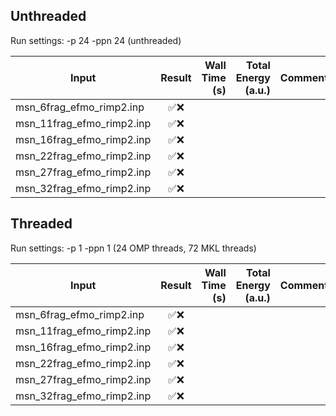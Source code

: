 ## Unthreaded
Run settings: -p 24 -ppn 24 (unthreaded)

|Input                  | Result | Wall Time (s) | Total Energy (a.u.) | Comment |
|-----------------------| :----: | ------------: | ------------------: | ------- |
|msn_6frag_efmo_rimp2.inp | ✅❌ | | | |
|msn_11frag_efmo_rimp2.inp| ✅❌ | | | |
|msn_16frag_efmo_rimp2.inp| ✅❌ | | | |
|msn_22frag_efmo_rimp2.inp| ✅❌ | | | |
|msn_27frag_efmo_rimp2.inp| ✅❌ | | | |
|msn_32frag_efmo_rimp2.inp| ✅❌ | | | |

## Threaded
Run settings: -p 1 -ppn 1 (24 OMP threads, 72 MKL threads)

|Input                  | Result | Wall Time (s) | Total Energy (a.u.) | Comment |
|-----------------------| :----: | ------------: | ------------------: | ------- |
|msn_6frag_efmo_rimp2.inp | ✅❌ | | | |
|msn_11frag_efmo_rimp2.inp| ✅❌ | | | |
|msn_16frag_efmo_rimp2.inp| ✅❌ | | | |
|msn_22frag_efmo_rimp2.inp| ✅❌ | | | |
|msn_27frag_efmo_rimp2.inp| ✅❌ | | | |
|msn_32frag_efmo_rimp2.inp| ✅❌ | | | |


